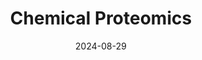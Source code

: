 ---
title: "Chemical Proteomics"
collection: Resources
permalink: /Resources/Proteomics
excerpt: 'In situ photolabeling and TMT-based proteomic analysis of Probe Targets'
date: 2024-08-29
#venue: 'Preprint'
#slidesurl: #'http://academicpages.github.io/files/slides1.pdf'
paperurl: 'https://hanigan-lab.org/Protocols/Proteomics/Chemical_Proteomic_Protocols.docx'
---